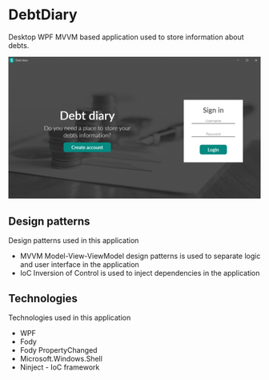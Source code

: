 # DebtDiary
Desktop WPF MVVM based application used to store information about debts.

![Application Image](https://raw.githubusercontent.com/kamiljaworski/DebtDiary/master/Application.png)

## Design patterns
Design patterns used in this application

* MVVM
Model-View-ViewModel design patterns is used to separate logic and user interface in the application
* IoC
Inversion of Control is used to inject dependencies in the application

## Technologies
Technologies used in this application

* WPF
* Fody
* Fody PropertyChanged
* Microsoft.Windows.Shell
* Ninject - IoC framework